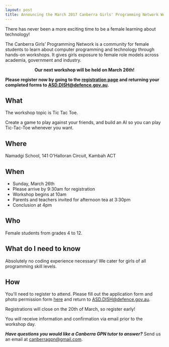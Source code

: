 ```yaml
---
layout: post
title: Announcing the March 2017 Canberra Girls' Programming Network Workshop
---
```


There has never been a more exciting time to be a female learning about technology!

The Canberra Girls’ Programming Network is a community for female students to learn about computer programming and technology through hands-on workshops. It gives girls exposure to female role models across academia, government and industry.

<p><strong><center>Our next workshop will be held on March 26th!</center></strong></p>

**Please register now by going to the [registration page](/register) and returning your completed forms to [ASD.DISH@defence.gov.au](mailto:ASD.DISH@defence.gov.au).**

## What

The workshop topic is Tic Tac Toe. 

Create a game to play against your friends, and build an AI so you can play Tic-Tac-Toe whenever you want.

## Where

Namadgi School, 141 O'Halloran Circuit, Kambah ACT

## When

* Sunday, March 26th
* Please arrive by 9:30am for registration
* Workshop begins at 10am
* Parents and teachers invited for afternoon tea at 3:30pm
* Conclusion at 4pm


## Who

Female students from grades 4 to 12.

## What do I need to know

Absolutely no coding experience necessary! We cater for girls of all programming skill levels. 

## How

You'll need to register to attend. Please fill out the application form and photo permission form [here](/register) and return to [ASD.DISH@defence.gov.au](mailto:ASD.DISH@defence.gov.au).

Registrations will close on the 20th of March, so register early!

You will receive information and confirmation via email prior to the workshop day.

_**Have questions you would like a Canberra GPN tutor to answer?**_ Send us an email at [canberragpn@gmail.com](mailto:canberragpn@gmail.com).
